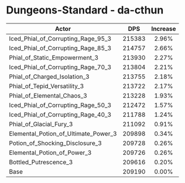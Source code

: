 # Dungeons-Standard - da-cthun
| Actor | DPS | Increase |
|---|:---:|:---:|
|Iced_Phial_of_Corrupting_Rage_95_3|215383|2.96%|
|Iced_Phial_of_Corrupting_Rage_85_3|214757|2.66%|
|Phial_of_Static_Empowerment_3|213930|2.27%|
|Iced_Phial_of_Corrupting_Rage_70_3|213804|2.21%|
|Phial_of_Charged_Isolation_3|213755|2.18%|
|Phial_of_Tepid_Versatility_3|213722|2.17%|
|Phial_of_Elemental_Chaos_3|213228|1.93%|
|Iced_Phial_of_Corrupting_Rage_50_3|212472|1.57%|
|Iced_Phial_of_Corrupting_Rage_40_3|211788|1.24%|
|Phial_of_Glacial_Fury_3|211092|0.91%|
|Elemental_Potion_of_Ultimate_Power_3|209898|0.34%|
|Potion_of_Shocking_Disclosure_3|209728|0.26%|
|Elemental_Potion_of_Power_3|209726|0.26%|
|Bottled_Putrescence_3|209616|0.20%|
|Base|209190|0.00%|
